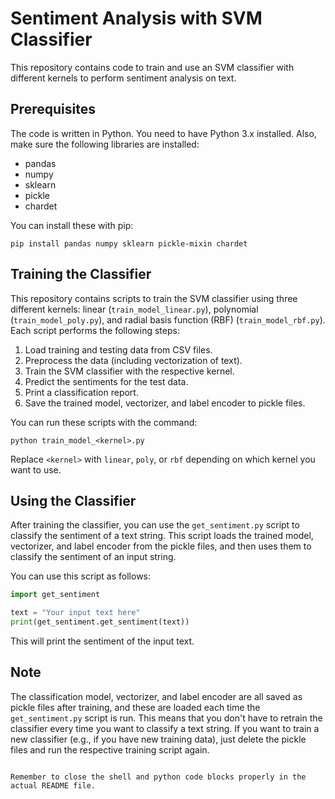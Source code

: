 # Sentiment Analysis with SVM Classifier

This repository contains code to train and use an SVM classifier with different kernels to perform sentiment analysis on text.

## Prerequisites

The code is written in Python. You need to have Python 3.x installed. Also, make sure the following libraries are installed:

- pandas
- numpy
- sklearn
- pickle
- chardet

You can install these with pip:
```shell
pip install pandas numpy sklearn pickle-mixin chardet
```

## Training the Classifier

This repository contains scripts to train the SVM classifier using three different kernels: linear (`train_model_linear.py`), polynomial (`train_model_poly.py`), and radial basis function (RBF) (`train_model_rbf.py`). Each script performs the following steps:

1. Load training and testing data from CSV files.
2. Preprocess the data (including vectorization of text).
3. Train the SVM classifier with the respective kernel.
4. Predict the sentiments for the test data.
5. Print a classification report.
6. Save the trained model, vectorizer, and label encoder to pickle files.

You can run these scripts with the command:
```shell
python train_model_<kernel>.py
```
Replace `<kernel>` with `linear`, `poly`, or `rbf` depending on which kernel you want to use.

## Using the Classifier

After training the classifier, you can use the `get_sentiment.py` script to classify the sentiment of a text string. This script loads the trained model, vectorizer, and label encoder from the pickle files, and then uses them to classify the sentiment of an input string.

You can use this script as follows:
```python
import get_sentiment

text = "Your input text here"
print(get_sentiment.get_sentiment(text))
```
This will print the sentiment of the input text.

## Note

The classification model, vectorizer, and label encoder are all saved as pickle files after training, and these are loaded each time the `get_sentiment.py` script is run. This means that you don't have to retrain the classifier every time you want to classify a text string. If you want to train a new classifier (e.g., if you have new training data), just delete the pickle files and run the respective training script again.
```

Remember to close the shell and python code blocks properly in the actual README file.
